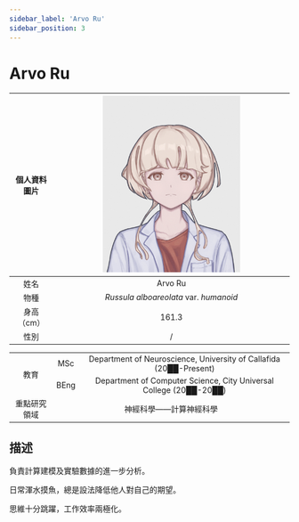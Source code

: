 ```yaml
---
sidebar_label: 'Arvo Ru'
sidebar_position: 3
---
```


# Arvo Ru

|個人資料圖片|<img src="https://raw.githubusercontent.com/Monoginryoso/ocwiki/main/static/img/ra-profile.svg" width="60%" />|
|:--:|:--:|
|姓名|Arvo Ru|
|物種|*Russula alboareolata* var. *humanoid*|
|身高（cm）|161.3|
|性別|/|
<table>
<tr>
    <td rowspan="2" align="center">教育<br/></td>
    <td align="center">MSc</td>
    <td align="center">Department of Neuroscience, University of Callafida (20██-Present)</td>
</tr>
<tr>
    <td align="center">BEng</td>
    <td align="center">Department of Computer Science, City Universal College (20██-20██)</td>
</tr>
<tr>
    <td align="center">重點研究領域</td>
    <td colspan="2" align="center">神經科學——計算神經科學</td>
</tr>
</table>


## 描述
負責計算建模及實驗數據的進一步分析。

日常渾水摸魚，總是設法降低他人對自己的期望。

思維十分跳躍，工作效率兩極化。

